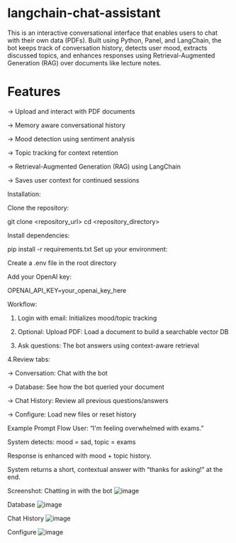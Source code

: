 # langchain-chat-assistant
This is an interactive conversational interface that enables users to chat with their own data (PDFs). Built using Python, Panel, and LangChain, the bot keeps track of conversation history, detects user mood, extracts discussed topics, and enhances responses using Retrieval-Augmented Generation (RAG) over documents like lecture notes.
# Features
-> Upload and interact with PDF documents

-> Memory aware conversational history

-> Mood detection using sentiment analysis

-> Topic tracking for context retention

-> Retrieval-Augmented Generation (RAG) using LangChain

-> Saves user context for continued sessions

Installation:

Clone the repository:

git clone <repository_url>
cd <repository_directory>

Install dependencies:

pip install -r requirements.txt
Set up your environment:

Create a .env file in the root directory

Add your OpenAI key:

OPENAI_API_KEY=your_openai_key_here

Workflow:

1. Login with email: Initializes mood/topic tracking

2. Optional: Upload PDF: Load a document to build a searchable vector DB

3. Ask questions: The bot answers using context-aware retrieval

4.Review tabs:

-> Conversation: Chat with the bot

-> Database: See how the bot queried your document

-> Chat History: Review all previous questions/answers

-> Configure: Load new files or reset history

Example Prompt Flow
User: “I'm feeling overwhelmed with exams.”

System detects: mood = sad, topic = exams

Response is enhanced with mood + topic history.

System returns a short, contextual answer with “thanks for asking!” at the end.

Screenshot:
Chatting in with the bot
![image](https://github.com/user-attachments/assets/91d6ca5b-70af-4c70-95b7-b9146fd065a1)

Database
![image](https://github.com/user-attachments/assets/ceb2e458-74d4-4ebe-b450-8112841c815b)

Chat History
![image](https://github.com/user-attachments/assets/f75ee629-d9f7-45da-b907-0eb9e3f5247c)

Configure
![image](https://github.com/user-attachments/assets/1d384ed0-52ce-49ba-9c69-e2d9ccd94fa0)
